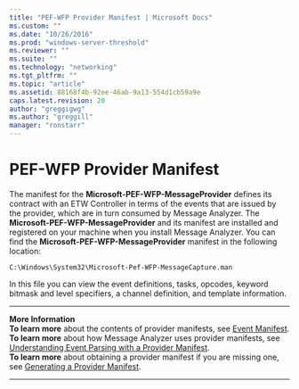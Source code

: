 ```yaml
---
title: "PEF-WFP Provider Manifest | Microsoft Docs"
ms.custom: ""
ms.date: "10/26/2016"
ms.prod: "windows-server-threshold"
ms.reviewer: ""
ms.suite: ""
ms.technology: "networking"
ms.tgt_pltfrm: ""
ms.topic: "article"
ms.assetid: 88168f4b-92ee-46ab-9a13-554d1cb59a9e
caps.latest.revision: 20
author: "greggigwg"
ms.author: "greggill"
manager: "ronstarr"
---
```


# PEF-WFP Provider Manifest

The manifest for the **Microsoft-PEF-WFP-MessageProvider** defines its contract with an ETW Controller in terms of the events that are issued by the provider, which are in turn consumed by Message Analyzer. The **Microsoft-PEF-WFP-MessageProvider** and its manifest are installed and registered on your machine when you install Message Analyzer. You can find the **Microsoft-PEF-WFP-MessageProvider** manifest in the following location:  
  
 `C:\Windows\System32\Microsoft-Pef-WFP-MessageCapture.man`  
  
 In this file you can view the event definitions, tasks, opcodes, keyword bitmask and level specifiers, a channel definition, and template information.  
  
---  
  
 **More Information**   
 **To learn more** about the contents of provider manifests, see [Event Manifest](etw-framework-conceptual-tutorial.md#BKMK_EventManifest).   
**To learn more** about how Message Analyzer uses provider manifests, see [Understanding Event Parsing with a Provider Manifest](understanding-event-parsing-with-a-provider-manifest.md).  
**To learn more** about obtaining a provider manifest if you are missing one, see [Generating a Provider Manifest](generating-a-provider-manifest.md).  

---
